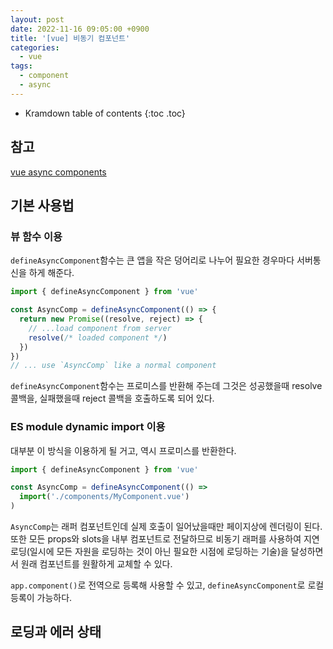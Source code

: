 ```yaml
---
layout: post
date: 2022-11-16 09:05:00 +0900
title: '[vue] 비동기 컴포넌트'
categories:
  - vue
tags:
  - component
  - async
---
```


* Kramdown table of contents
{:toc .toc}

## 참고

[vue async components](https://vuejs.org/guide/components/async.html)


## 기본 사용법

### 뷰 함수 이용

`defineAsyncComponent`함수는 큰 앱을 작은 덩어리로 나누어 필요한 경우마다 서버통신을 하게 해준다. 


```js
import { defineAsyncComponent } from 'vue'

const AsyncComp = defineAsyncComponent(() => {
  return new Promise((resolve, reject) => {
    // ...load component from server
    resolve(/* loaded component */)
  })
})
// ... use `AsyncComp` like a normal component
````

`defineAsyncComponent`함수는 프로미스를 반환해 주는데 그것은 성공했을때 resolve 콜백을, 실패했을때 reject 콜백을 호출하도록 되어 있다. 


### ES module dynamic import 이용

대부분 이 방식을 이용하게 될 거고, 역시 프로미스를 반환한다.

```js
import { defineAsyncComponent } from 'vue'

const AsyncComp = defineAsyncComponent(() =>
  import('./components/MyComponent.vue')
)
```

`AsyncComp`는 래퍼 컴포넌트인데 실제 호출이 일어났을때만 페이지상에 렌더링이 된다. 또한 모든 props와 slots을 내부 컴포넌트로 전달하므로 비동기 래퍼를 사용하여 지연로딩(일시에 모든 자원을 로딩하는 것이 아닌 필요한 시점에 로딩하는 기술)을 달성하면서 원래 컴포넌트를 원활하게 교체할 수 있다. 

`app.component()`로 전역으로 등록해 사용할 수 있고, `defineAsyncComponent`로 로컬 등록이 가능하다. 


## 로딩과 에러 상태

